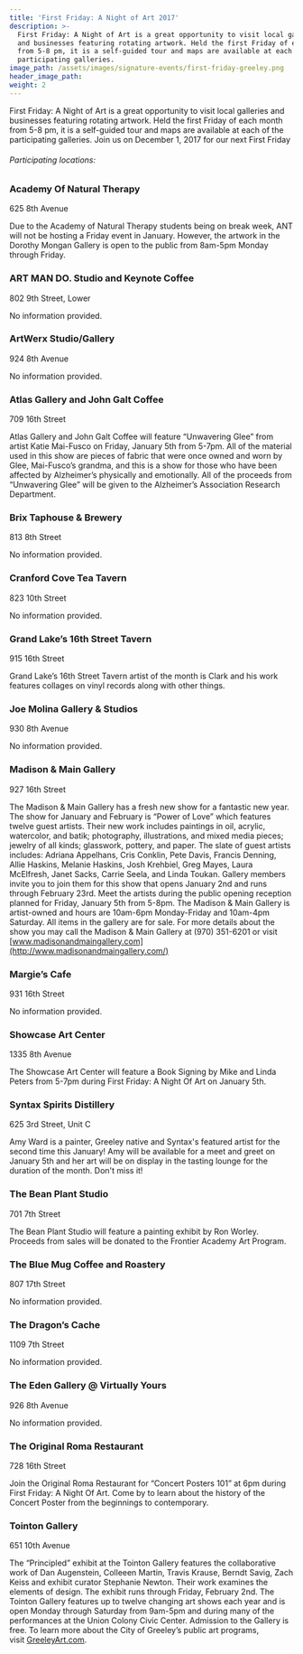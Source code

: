 ```yaml
---
title: 'First Friday: A Night of Art 2017'
description: >-
  First Friday: A Night of Art is a great opportunity to visit local galleries
  and businesses featuring rotating artwork. Held the first Friday of each month
  from 5-8 pm, it is a self-guided tour and maps are available at each of the
  participating galleries.
image_path: /assets/images/signature-events/first-friday-greeley.png
header_image_path:
weight: 2
---
```



First Friday: A Night of Art is a great opportunity to visit local galleries and businesses featuring rotating artwork. Held the first Friday of each month from 5-8 pm, it is a self-guided tour and maps are available at each of the participating galleries. Join us on December 1, 2017 for our next First Friday

###### *Participating locations:*

### Academy Of Natural Therapy

625 8th Avenue

Due to the Academy of Natural Therapy students being on break week, ANT will not be hosting a Friday event in January. However, the artwork in the Dorothy Mongan Gallery is open to the public from 8am-5pm Monday through Friday.

### ART MAN DO. Studio and Keynote Coffee

802 9th Street, Lower

No information provided.

### ArtWerx Studio/Gallery

924 8th Avenue

No information provided.

### Atlas Gallery and John Galt Coffee

709 16th Street

Atlas Gallery and John Galt Coffee will feature “Unwavering Glee” from artist Katie Mai-Fusco on Friday, January 5th from 5-7pm. All of the material used in this show are pieces of fabric that were once owned and worn by Glee, Mai-Fusco’s grandma, and this is a show for those who have been affected by Alzheimer’s physically and emotionally. All of the proceeds from “Unwavering Glee” will be given to the Alzheimer’s Association Research Department.

### Brix Taphouse & Brewery

813 8th Street

No information provided.

### Cranford Cove Tea Tavern

823 10th Street

No information provided.

### Grand Lake’s 16th Street Tavern

915 16th Street

Grand Lake’s 16th Street Tavern artist of the month is Clark and his work features collages on vinyl records along with other things.

### Joe Molina Gallery & Studios

930 8th Avenue

No information provided.

### Madison & Main Gallery

927 16th Street

The Madison & Main Gallery has a fresh new show for a fantastic new year. The show for January and February is “Power of Love” which features twelve guest artists. Their new work includes paintings in oil, acrylic, watercolor, and batik; photography, illustrations, and mixed media pieces; jewelry of all kinds; glasswork, pottery, and paper. The slate of guest artists includes: Adriana Appelhans, Cris Conklin, Pete Davis, Francis Denning, Allie Haskins, Melanie Haskins, Josh Krehbiel, Greg Mayes, Laura McElfresh, Janet Sacks, Carrie Seela, and Linda Toukan. Gallery members invite you to join them for this show that opens January 2nd and runs through February 23rd. Meet the artists during the public opening reception planned for Friday, January 5th from 5-8pm. The Madison & Main Gallery is artist-owned and hours are 10am-6pm Monday-Friday and 10am-4pm Saturday. All items in the gallery are for sale. For more details about the show you may call the Madison & Main Gallery at (970) 351-6201 or visit [www.madisonandmaingallery.com](http://www.madisonandmaingallery.com/)

### Margie’s Cafe

931 16th Street

No information provided.

### Showcase Art Center

1335 8th Avenue

The Showcase Art Center will feature a Book Signing by Mike and Linda Peters from 5-7pm during First Friday: A Night Of Art on January 5th.

### Syntax Spirits Distillery

625 3rd Street, Unit C

Amy Ward is a painter, Greeley native and Syntax's featured artist for the second time this January! Amy will be available for a meet and greet on January 5th and her art will be on display in the tasting lounge for the duration of the month. Don't miss it!

### The Bean Plant Studio

701 7th Street

The Bean Plant Studio will feature a painting exhibit by Ron Worley. Proceeds from sales will be donated to the Frontier Academy Art Program.

### The Blue Mug Coffee and Roastery

807 17th Street

No information provided.

### The Dragon’s Cache

1109 7th Street

No information provided.

### The Eden Gallery @ Virtually Yours

926 8th Avenue

No information provided.

### The Original Roma Restaurant

728 16th Street

Join the Original Roma Restaurant for “Concert Posters 101” at 6pm during First Friday: A Night Of Art. Come by to learn about the history of the Concert Poster from the beginnings to contemporary.

### Tointon Gallery

651 10th Avenue

The “Principled” exhibit at the Tointon Gallery features the collaborative work of Dan Augenstein, Colleeen Martin, Travis Krause, Berndt Savig, Zach Keiss and exhibit curator Stephanie Newton. Their work examines the elements of design. The exhibit runs through Friday, February 2nd. The Tointon Gallery features up to twelve changing art shows each year and is open Monday through Saturday from 9am-5pm and during many of the performances at the Union Colony Civic Center. Admission to the Gallery is free. To learn more about the City of Greeley’s public art programs, visit&nbsp;[GreeleyArt.com](http://greeleyart.com/).